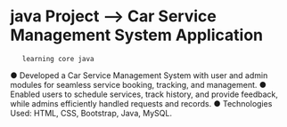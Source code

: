 # java Project --> Car Service Management System Application
       learning core java
● Developed a Car Service Management System with user and admin modules for seamless service 
booking, tracking, and management. 
● Enabled users to schedule services, track history, and provide feedback, while admins efficiently 
handled requests and records. 
● Technologies Used: HTML, CSS, Bootstrap, Java, MySQL. 
